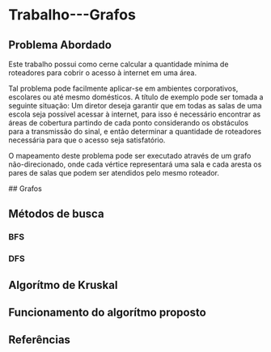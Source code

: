 # Trabalho---Grafos

## Problema Abordado
  <p>Este trabalho possui como cerne calcular a quantidade mínima de roteadores para cobrir o acesso à internet em uma área.</p>
  
  <p>Tal problema pode facilmente aplicar-se em ambientes corporativos, escolares ou até mesmo domésticos. A título de exemplo pode ser tomada a seguinte situação: Um diretor deseja garantir que em todas as salas de uma escola seja possível acessar à internet, para isso é necessário encontrar as áreas de cobertura partindo de cada ponto considerando os obstáculos para a transmissão do sinal, e então determinar a quantidade de roteadores necessária para que o acesso seja satisfatório.</p>
  
  <p>O mapeamento deste problema pode ser executado através de um grafo não-direcionado, onde cada vértice representará uma sala e cada aresta os pares de salas que podem ser atendidos pelo mesmo roteador.</p>
## Grafos

## Métodos de busca
### BFS

### DFS

## Algorítmo de Kruskal

## Funcionamento do algorítmo proposto

## Referências
